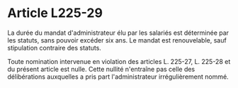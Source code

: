# Article L225-29

La durée du mandat d'administrateur élu par les salariés est déterminée par les statuts, sans pouvoir excéder six ans. Le mandat est renouvelable, sauf stipulation contraire des statuts.

Toute nomination intervenue en violation des articles L. 225-27, L. 225-28 et du présent article est nulle. Cette nullité n'entraîne pas celle des délibérations auxquelles a pris part l'administrateur irrégulièrement nommé.
